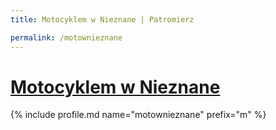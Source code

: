 ```yaml
---
title: Motocyklem w Nieznane | Patromierz

permalink: /motownieznane
---
```


# [Motocyklem w Nieznane](https://patronite.pl/motownieznane)

{% include profile.md name="motownieznane" prefix="m" %}

